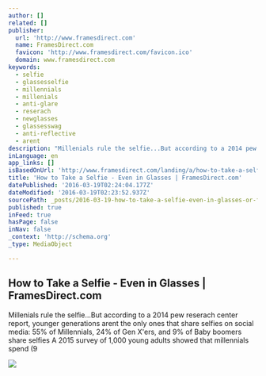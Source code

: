 ```yaml
---
author: []
related: []
publisher:
  url: 'http://www.framesdirect.com'
  name: FramesDirect.com
  favicon: 'http://www.framesdirect.com/favicon.ico'
  domain: www.framesdirect.com
keywords:
  - selfie
  - glassesselfie
  - millennials
  - millenials
  - anti-glare
  - reserach
  - newglasses
  - glassesswag
  - anti-reflective
  - arent
description: "Millenials rule the selfie...But according to a 2014 pew reserach center report, younger generations arent the only ones that share selfies on social media: 55% of Millennials, 24% of Gen X'ers, and 9% of Baby boomers share selfies A 2015 survey of 1,000 young adults showed that millennials spend (9"
inLanguage: en
app_links: []
isBasedOnUrl: 'http://www.framesdirect.com/landing/a/how-to-take-a-selfie.html'
title: 'How to Take a Selfie - Even in Glasses | FramesDirect.com'
datePublished: '2016-03-19T02:24:04.177Z'
dateModified: '2016-03-19T02:23:52.937Z'
sourcePath: _posts/2016-03-19-how-to-take-a-selfie-even-in-glasses-or-framesdirectcom.md
published: true
inFeed: true
hasPage: false
inNav: false
_context: 'http://schema.org'
_type: MediaObject

---
```

<article style=""><h1>How to Take a Selfie - Even in Glasses | FramesDirect.com</h1><p>Millenials rule the selfie...But according to a 2014 pew reserach center report, younger generations arent the only ones that share selfies on social media: 55% of Millennials, 24% of Gen X'ers, and 9% of Baby boomers share selfies A 2015 survey of 1,000 young adults showed that millennials spend (9</p><img src="http://www.framesdirect.com/images/landing/selfie-infographic.png" /></article>